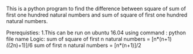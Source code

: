 This is a python program to find the difference between square of sum of first one hundred natural numbers and sum of square of first one hundred natural numbers.

Prerequisties:
 1.This can be run on ubuntu 16.04 using command :
   python file name
Logic:
 sum of square of first n natural numbers = [n*(n+1)*((2*n)+1)]/6
 sum of first n natural numbers           = [n*(n+1)]/2
